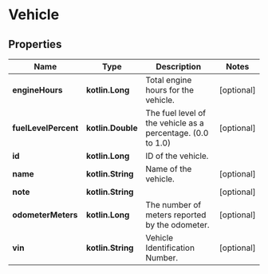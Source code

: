 
# Vehicle

## Properties
Name | Type | Description | Notes
------------ | ------------- | ------------- | -------------
**engineHours** | **kotlin.Long** | Total engine hours for the vehicle. |  [optional]
**fuelLevelPercent** | **kotlin.Double** | The fuel level of the vehicle as a percentage. (0.0 to 1.0) |  [optional]
**id** | **kotlin.Long** | ID of the vehicle. | 
**name** | **kotlin.String** | Name of the vehicle. |  [optional]
**note** | **kotlin.String** |  |  [optional]
**odometerMeters** | **kotlin.Long** | The number of meters reported by the odometer. |  [optional]
**vin** | **kotlin.String** | Vehicle Identification Number. |  [optional]



